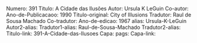 Numero: 391
Titulo: A Cidade das Ilusões
Autor: Ursula K LeGuin
Co-autor: 
Ano-de-Publicacaoo: 1990
Titulo-original: City of Illusions
Tradutor: Raul de Sousa Machado
Co-tradutor: 
Ano-de-edicao: 1967
alias: Ursula-K-LeGuin
Autor2-alias: 
Tradutor1-alias: Raul-de-Sousa-Machado
Tradutor2-alias: 
Titulo-link: 391-A-Cidade-das-Ilusoes
Capa: 
pags: 
Capa-link: